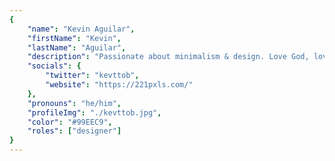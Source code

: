 ```yaml
---
{
	"name": "Kevin Aguilar",
	"firstName": "Kevin",
	"lastName": "Aguilar",
	"description": "Passionate about minimalism & design. Love God, love people.",
	"socials": {
		"twitter": "kevttob",
		"website": "https://221pxls.com/"
	},
	"pronouns": "he/him",
	"profileImg": "./kevttob.jpg",
	"color": "#99EEC9",
	"roles": ["designer"]
}
---
```

